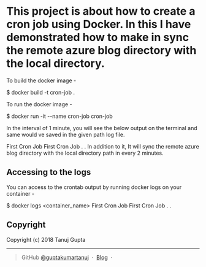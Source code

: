 # This project is about how to create a cron job using Docker. In this I have demonstrated how to make in sync the remote azure blog directory with the local directory.


To build the docker image - 

$ docker build -t cron-job .


To run the docker image -

$ docker run -it --name cron-job cron-job

In the interval of 1 minute, you will see the below output on the terminal and same would ve saved in the given path log file.

First Cron Job
First Cron Job
.
.
In addition to it, It will sync the remote azure blog directory with the local directory path in every 2 minutes.

## Accessing to the logs

You can access to the crontab output by running docker logs on your container -


$ docker logs <container_name>
First Cron Job
First Cron Job
.
.

## Copyright 

Copyright (c) 2018 Tanuj Gupta

---

> GitHub [@guptakumartanuj](https://github.com/guptakumartanuj) &nbsp;&middot;&nbsp;
> [Blog](https://guptakumartanuj.wordpress.com/) &nbsp;&middot;&nbsp;
